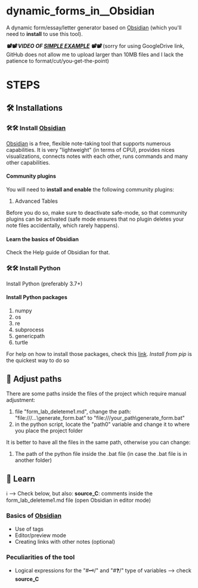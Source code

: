 # dynamic_forms_in__Obsidian
A dynamic form/essay/letter generator based on [Obsidian](https://obsidian.md/) (which you'll need to **install** to use this tool).

**_📽📽 VIDEO OF [SIMPLE EXAMPLE](https://drive.google.com/file/d/1bAL7fB533kJPgGvDSwcS1tzJrEs7ko5a/view?usp=sharing) 📽📽_** (sorry for using GoogleDrive link, GitHub does not allow me to upload larger than 10MB files and I lack the patience to format/cut/you-get-the-point)


# STEPS

## 🛠 Installations

### 🛠🛠 Install [Obsidian](https://obsidian.md/)

[Obsidian](https://obsidian.md/) is a free, flexible note-taking tool that supports numerous capabilities. It is very "lightweight" (in terms of CPU), provides nices visualizations, connects notes with each other, runs commands and many other capabilities.

#### Community plugins

You will need to **install and enable** the following community plugins:

1. Advanced Tables

Before you do so, make sure to deactivate safe-mode, so that community plugins can be activated (safe mode ensures that no plugin deletes your note files accidentally, which rarely happens).

#### Learn the basics of Obsidian

Check the Help guide of Obsidian for that.

### 🛠🛠 Install Python

Install Python (preferably 3.7+)

#### Install Python packages

1. numpy
2. os
3. re
4. subprocess
5. genericpath
6. turtle

For help on how to install those packages, check this [link](https://packaging.python.org/en/latest/tutorials/installing-packages/#use-pip-for-installing). _Install from pip_ is the quickest way to do so

## 📂 Adjust paths 

There are some paths inside the files of the project which require manual adjustment:

1. file "form_lab_deleteme1.md", change the path: "file:///...\generate_form.bat" to "file:///your_path\generate_form.bat"
2. in the python script, locate the "path0" variable and change it to where you place the project folder

It is better to have all the files in the same path, otherwise you can change:

1. The path of the python file inside the .bat file (in case the .bat file is in another folder)

## 📖 Learn

ℹ --> Check below, but also: **source_C**: comments inside the form_lab_deleteme1.md file (open Obsidian in editor mode)

### Basics of [Obsidian](https://obsidian.md/)

- Use of tags
- Editor/preview mode 
- Creating links with other notes (optional)

### Peculiarities of the tool

- Logical expressions for the "#🗝/" and "#❓/" type of variables --> check **source_C**

